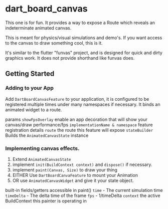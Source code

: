 # dart_board_canvas

This one is for fun. It provides a way to expose a Route which reveals an indeterminate animated canvas.

This is meant for physics/visual simulations and demo's. If you want access to the canvas to draw something cool, this is it.

It's similar to the flutter "funvas" project, and is designed for quick and dirty graphics work. It does not provide shorthand like funvas does.

## Getting Started


### Adding to your App

Add `DartBoardCanvasFeature` to your application, it is configured to be registered multiple times under many namespaces if necessary. It binds an animated widget to a route.

params
`showFpsOverlay` enable an app decoration that will show your canvas/draw performance/fps
`implementationName & namespace` feature registration details
`route` the route this feature will expose
`stateBuilder` Builds the `AnimatedCanvasState` instance


### Implementing canvas effects.

1. Extend `AnimatedCanvasState`
2. implement `init(BuildContext context)` and `dispose()` if necessary.
2. implement `paint(Canvas, Size)` to draw your thing
3. EITHER Use `DartBoardCanvaFeature` to mount your Animation
4. OR use `AnimatedCanvasWidget` and give it your state object.


built-in fields/getters accessible in paint()
`time` - The current simulation time
`timeDelta` - The delta time of the frame
`fps` - 1/timeDelta
`context` the active BuildContext this painter is operating in



